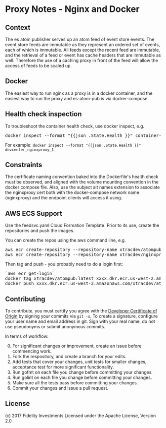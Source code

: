# Proxy Notes - Nginx and Docker

## Context

The es atom publisher serves up an atom feed of event store events. The
event store feeds are immutable as they represent an ordered set of 
events, each of which is immutable. All feeds except the recent
feed are immutable, and the retrieval of a feed or event has
cache headers that are immutable as well. Therefore the use of 
a caching proxy in front of the feed will allow the access of 
feeds to be scaled up.

## Docker

The easiest way to run nginx as a proxy is in a docker container,
and the easiest way to run the proxy and es-atom-pub is via 
docker-compose.

## Health check inspection

To troubleshoot the container health check, use docker inspect, e.g.

<pre>
docker inspect --format "{{json .State.Health }}" container-name
</pre>

For example: `docker inspect --format "{{json .State.Health }}" devcenter_nginxproxy_1`

## Constraints

The certificate naming convention baked into the Dockerfile's health
check must be observed, and aligned with the volume mounting convention in the
docker compose file. Also, use the subject alt names extension to 
associate the nginxproxy cert both with the docker-compose network
name (nginxproxy) and the endpoint clients will access it using.


## AWS ECS Support

Use the feedsvc.yaml Cloud Formation Template. Prior to its use, create
the repositories and push the images.

You can create the repos using the aws command line, e.g.

<pre>
aws ecr create-repository --repository-name xtracdev/atompub
aws ecr create-repository --repository-name xtracdev/nginxproxy
</pre>

Then tag and push - you probably need to do a login first:

<pre>
`aws ecr get-login`
docker tag xtracdev/atompub:latest xxxx.dkr.ecr.us-west-2.amazonaws.com/xtracdev/atompub:latest 
docker push xxxx.dkr.ecr.us-west-2.amazonaws.com/xtracdev/atompub:latest
</pre>


## Contributing

To contribute, you must certify you agree with the [Developer Certificate of Origin](http://developercertificate.org/)
by signing your commits via `git -s`. To create a signature, configure your user name and email address in git.
Sign with your real name, do not use pseudonyms or submit anonymous commits.


In terms of workflow:

0. For significant changes or improvement, create an issue before commencing work.
1. Fork the respository, and create a branch for your edits.
2. Add tests that cover your changes, unit tests for smaller changes, acceptance test
for more significant functionality.
3. Run gofmt on each file you change before committing your changes.
4. Run golint on each file you change before committing your changes.
5. Make sure all the tests pass before committing your changes.
6. Commit your changes and issue a pull request.

## License

(c) 2017 Fidelity Investments
Licensed under the Apache License, Version 2.0
